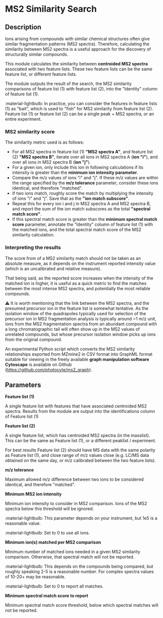 # **MS2 Similarity Search**

## **Description**

Ions arising from compounds with similar chemical structures often give similar fragmentation patterns (MS2 spectra). Therefore, calculating the similarity between MS2 spectra is a useful approach for the discovery of structurally similar compounds. 

This module calculates the similarity between **centroided MS2 spectra** associated with two feature lists. These two feature lists can be the same feature list, or different feature lists. 

The module outputs the result of the search, the MS2 similarity comparisons of feature list (1) with feature list (2), into the "Identity" column of feature list (1).

:material-lightbulb: In practice, you can consider the features in feature lists (1) as "bait", which is used to "fish" for MS2 similarity from feature list (2). Feature list (1) or feature list (2) can be a single peak + MS2 spectra, or an entire experiment.

[//]: # (Example output of the MS2 similarity module: )

[//]: # (TODO ADd example)
[//]: # (In this example, the presumed precursor ion of m/z 360.9615 at RT 10.53 has a high degree of MS2 spectral similarity to the MS2 of the precursor ion with m/z 281.0047 & RT 12.55. In actuality, precursor ion 360.9615 is the [M+H] of the sulfonated version &#40;sulfoluciferin&#41; of the 281.0047 compound &#40;firefly luciferin&#41;. Sulfoluciferin was discovered by a MS2 similarity approach. See here for more information: &#40;Fallon et al., 2016&#41;)

### **MS2 similarity score**

The similarity metric used is as follows: 

- For all MS2 spectra in feature list (1) **"MS2 spectra A"**, and feature list (2) **"MS2 spectra B"**, iterate over all ions in MS2 spectra A (**ion "i"**), and over all ions in MS2 spectra B (**ion "j"**). 
- For a given ion, only include this ion in following calculations if its intensity is greater than the **minimum ion intensity parameter**. 
- Compare the m/z values of ions "i" and "j". If these m/z values are within the range specified by the **m/z tolerance** parameter, consider these ions identical, and therefore "matched". 
- If two ions match, roughly score the match by multiplying the intensity of ions "i" and "j". Save that as the **"ion match subscore"**. 
- Repeat this for every ion i and j in MS2 spectra A and MS2 spectra B, and report the sum of the ion match subscores as the total **"spectral match score"**. 
- If this spectral match score is greater than the **minimum spectral match score** parameter, annotate the "Identity" column of feature list (1) with the matched ions, and the total spectral match score of the MS2 similarity calculation.

### **Interpreting the results**

The score from of a MS2 similarity match should not be taken as an absolute measure, as it depends on the instrument reported intensity value (which is an uncalibrated and relative measure). 

That being said, as the reported score increases when the intensity of the matched ion is higher, it is useful as a quick metric to find the matches between the most intense MS2 spectra, and potentially the most reliable compounds.

:warning: It is worth mentioning that the link between the MS2 spectra, and the presumed precursor ion in the feature list is somewhat tentative. As the isolation window of the quadrapoles typically used for selection of the precursor ion in MS2 fragmentation analysis is typically around ~1 m/z unit, ions from the MS2 fragmentation spectra from an abundant compound with a long chromatographic tail will often show up in the MS2 values of unrelated compounds, but whose precursor isolation window picks up ions from the original compound. 

[//]: # (Is this information up-to-date?)
An experimental Python script which converts the MS2 similarity relationships exported from MZmine2 in CSV format into GraphML format suitable for viewing in the freely available **graph manipulation software Cytoscape** is available on Github (<a>https://github.com/photocyte/ms2_graph</a>).

## **Parameters**

**Feature list (1)**

A single feature list with features that have associated centroided MS2 spectra. Results from the module are output into the identifications column of Feature list (1)

**Feature list (2)**

A single feature list, which has centroided MS2 spectra (in the masslist). This can be the same as Feature list (1), or a different peaklist / experiment. 

For best results Feature list (2) should have MS data with the same polarity as Feature list (1), and close range of m/z values close (e.g. LC/MS data obtained on the same day, or m/z calibrated between the two feature lists).

**m/z tolerance**

Maximum allowed m/z difference between two ions to be considered identical, and therefore "matched". 

[//]: # (TODO Either transfer this info to terminology or remove altogether)
[//]: # (Depends on the mass accuracy, precision, and resolution of the MS data. For data obtained on HRAM instruments, and when comparing within the same peaklist &#40;aka the same experiment or LC/MS run&#41;, this parameter can be set to the mass precision of the instrument during that experiment &#40;4e-4 m/z or ~1 PPM for Q-Exactive&#41;. It is recommended that you set this value to the smallest range which reliably matches your ions of interest.)

**Minimum MS2 ion intensity** 

Minimum ion intensity to consider in MS2 comparison.
Ions of the MS2 spectra below this threshold will be ignored. 

:material-lightbulb: This parameter depends on your instrument, but 1e5 is a reasonable value. 

:material-lightbulb: Set to 0 to use all ions.

**Minimum ion(s) matched per MS2 comparison**

Minimum number of matched ions needed in a given MS2 similarity comparison. Otherwise, that spectral match will not be reported. 

:material-lightbulb: This depends on the compounds being compared, but roughly speaking 2-5 is a reasonable number. For complex spectra values of 10-20+ may be reasonable. 

:material-lightbulb: Set to 0 to report all matches.

**Minimum spectral match score to report**

Minimum spectral match score threshold, below which spectral matches will not be reported. 

[//]: # (TODO 1e10??)

[//]: # (A value of 1e10 is a decent cutoff on a Q-Exactive instrument with typical data. Set to 0 to report all matches.)